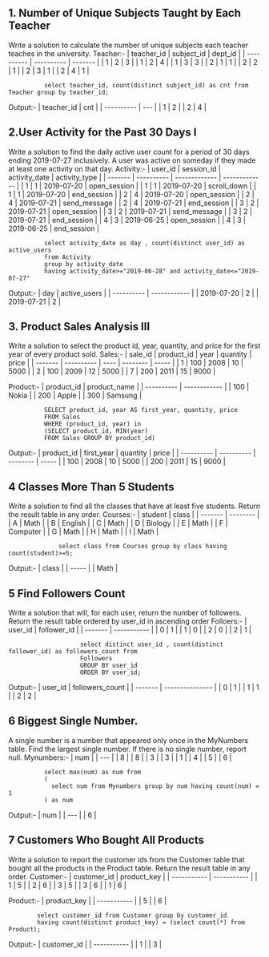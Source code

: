 ## 1. Number of Unique Subjects Taught by Each Teacher
Write a solution to calculate the number of unique subjects each teacher teaches in the university.
Teacher:-
| teacher_id | subject_id | dept_id |
| ---------- | ---------- | ------- |
| 1          | 2          | 3       |
| 1          | 2          | 4       |
| 1          | 3          | 3       |
| 2          | 1          | 1       |
| 2          | 2          | 1       |
| 2          | 3          | 1       |
| 2          | 4          | 1       |

              select teacher_id, count(distinct subject_id) as cnt from Teacher group by teacher_id;
Output:-
| teacher_id | cnt |
| ---------- | --- |
| 1          | 2   |
| 2          | 4   |

## 2.User Activity for the Past 30 Days I
Write a solution to find the daily active user count for a period of 30 days ending 2019-07-27 inclusively. A user was active on someday if they made at least one activity on that day.
Activity:-
| user_id | session_id | activity_date | activity_type |
| ------- | ---------- | ------------- | ------------- |
| 1       | 1          | 2019-07-20    | open_session  |
| 1       | 1          | 2019-07-20    | scroll_down   |
| 1       | 1          | 2019-07-20    | end_session   |
| 2       | 4          | 2019-07-20    | open_session  |
| 2       | 4          | 2019-07-21    | send_message  |
| 2       | 4          | 2019-07-21    | end_session   |
| 3       | 2          | 2019-07-21    | open_session  |
| 3       | 2          | 2019-07-21    | send_message  |
| 3       | 2          | 2019-07-21    | end_session   |
| 4       | 3          | 2019-06-25    | open_session  |
| 4       | 3          | 2019-06-25    | end_session   |

              select activity_date as day , count(distinct user_id) as active_users 
              from Activity 
              group by activity_date
              having activity_date>="2019-06-28" and activity_date<="2019-07-27"
Output:-
| day        | active_users |
| ---------- | ------------ |
| 2019-07-20 | 2            |
| 2019-07-21 | 2            |

## 3. Product Sales Analysis III
Write a solution to select the product id, year, quantity, and price for the first year of every product sold.
Sales:-
| sale_id | product_id | year | quantity | price |
| ------- | ---------- | ---- | -------- | ----- |
| 1       | 100        | 2008 | 10       | 5000  |
| 2       | 100        | 2009 | 12       | 5000  |
| 7       | 200        | 2011 | 15       | 9000  |

Product:-
| product_id | product_name |
| ---------- | ------------ |
| 100        | Nokia        |
| 200        | Apple        |
| 300        | Samsung      |

              SELECT product_id, year AS first_year, quantity, price
              FROM Sales
              WHERE (product_id, year) in 
              (SELECT product_id, MIN(year) 
              FROM Sales GROUP BY product_id)

Output:-
| product_id | first_year | quantity | price |
| ---------- | ---------- | -------- | ----- |
| 100        | 2008       | 10       | 5000  |
| 200        | 2011       | 15       | 9000  |

## 4 Classes More Than 5 Students
Write a solution to find all the classes that have at least five students.
Return the result table in any order.
Courses:-
| student | class    |
| ------- | -------- |
| A       | Math     |
| B       | English  |
| C       | Math     |
| D       | Biology  |
| E       | Math     |
| F       | Computer |
| G       | Math     |
| H       | Math     |
| I       | Math     |

                  select class from Courses group by class having count(student)>=5;
Output:-
| class |
| ----- |
| Math  |

## 5 Find Followers Count
Write a solution that will, for each user, return the number of followers.
Return the result table ordered by user_id in ascending order
Folloers:-
| user_id | follower_id |
| ------- | ----------- |
| 0       | 1           |
| 1       | 0           |
| 2       | 0           |
| 2       | 1           |

                        select distinct user_id , count(distinct follower_id) as followers_count from
                        Followers
                        GROUP BY user_id
                        ORDER BY user_id;
Output:-
| user_id | followers_count |
| ------- | --------------- |
| 0       | 1               |
| 1       | 1               |
| 2       | 2               |


## 6 Biggest Single Number.
A single number is a number that appeared only once in the MyNumbers table.
Find the largest single number. If there is no single number, report null.
Mynumbers:-
| num |
| --- |
| 8   |
| 8   |
| 3   |
| 3   |
| 1   |
| 4   |
| 5   |
| 6   |

              select max(num) as num from 
              (
                select num from Mynumbers group by num having count(num) = 1
              ) as num

Output:-
| num |
| --- |
| 6   |

## 7 Customers Who Bought All Products
Write a solution to report the customer ids from the Customer table that bought all the products in the Product table.
Return the result table in any order.
Customer:-
| customer_id | product_key |
| ----------- | ----------- |
| 1           | 5           |
| 2           | 6           |
| 3           | 5           |
| 3           | 6           |
| 1           | 6           |

Product:-
| product_key |
| ----------- |
| 5           |
| 6           |

            select customer_id from Customer group by customer_id 
            having count(distinct product_key) = (select count(*) from Product);

Output:-
| customer_id |
| ----------- |
| 1           |
| 3           |


